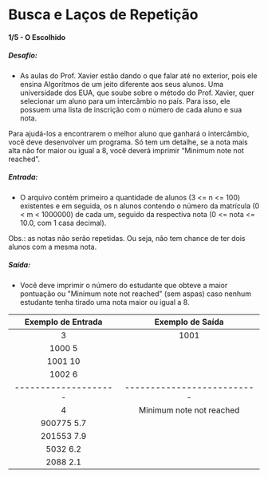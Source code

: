 # Busca e Laços de Repetição

#### 1/5 - O Escolhido

##### Desafio:
- As aulas do Prof. Xavier estão dando o que falar até no exterior, pois ele ensina Algorítmos de um jeito diferente aos seus alunos. Uma universidade dos EUA, que soube sobre o método do Prof. Xavier, quer selecionar um aluno para um intercâmbio no país. Para isso, ele possuem uma lista de inscrição com o número de cada aluno e sua nota. 

Para ajudá-los a encontrarem o melhor aluno que ganhará o intercâmbio, você deve desenvolver um programa. Só tem um detalhe, se a nota mais alta não for maior ou igual a 8, você deverá imprimir “Minimum note not reached”.

##### Entrada:
- O arquivo contém primeiro a quantidade de alunos (3 <= n <= 100) existentes e em seguida, os n alunos contendo o número da matrícula (0 < m < 1000000) de cada um, seguido da respectiva nota (0 <= nota <= 10.0, com 1 casa decimal).

Obs.: as notas não serão repetidas. Ou seja, não tem chance de ter dois alunos com a mesma nota.

##### Saída:
- Você deve imprimir o número do estudante que obteve a maior pontuação ou "Minimum note not reached" (sem aspas) caso nenhum estudante tenha tirado uma nota maior ou igual a 8.

| Exemplo de Entrada |     Exemplo de Saída     | 
|:------------------:|:------------------------:| 
|         3          |           1001           |
|      1000 5        |                          |
|      1001 10       |                          |
|      1002 6        |                          |
|--------------------|--------------------------|
|         4          | Minimum note not reached |
|     900775 5.7     |                          |
|     201553 7.9     |                          |
|     5032 6.2       |                          |
|     2088 2.1       |                          |